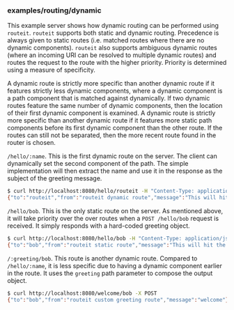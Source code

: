 ### examples/routing/dynamic

This example server shows how dynamic routing can be performed using `routeit`.
`routeit` supports both static and dynamic routing.
Precedence is always given to static routes (i.e. matched routes where there are no dynamic components).
`routeit` also supports ambiguous dynamic routes (where an incoming URI can be resolved to multiple dynamic routes) and routes the request to the route with the higher priority.
Priority is determined using a measure of specificity.

A dynamic route is strictly more specific than another dynamic route if it features strictly less dynamic components, where a dynamic component is a path component that is matched against dynamically.
If two dynamic routes feature the same number of dynamic components, then the location of their first dynamic component is examined.
A dynamic route is strictly more specific than another dynamic route if it features more static path components before its first dynamic component than the other route.
If the routes can still not be separated, then the more recent route found in the router is chosen.

`/hello/:name`. This is the first dynamic route on the server.
The client can dynamically set the second component of the path.
The simple implementation will then extract the name and use it in the response as the subject of the greeting message.
```bash
$ curl http://localhost:8080/hello/routeit -H "Content-Type: application/json" -d '{"message": "This will hit the /hello/:name handler"}'
{"to":"routeit","from":"routeit dynamic route","message":"This will hit the /hello/:name handler"}
```

`/hello/bob`. This is the only static route on the server.
As mentioned above, it will take priority over the over routes when a `POST /hello/bob` request is received.
It simply responds with a hard-coded greeting object.
```bash
$ curl http://localhost:8080/hello/bob -H "Content-Type: application/json" -d '{"message": "This will hit the /hello/bob handler"}'
{"to":"bob","from":"routeit static route","message":"This will hit the /hello/bob handler"}
```

`/:greeting/bob`. This route is another dynamic route.
Compared to `/hello/:name`, it is less specific due to having a dynamic component earlier in the route.
It uses the `greeting` path parameter to compose the output object.
```bash
$ curl http://localhost:8080/welcome/bob -X POST
{"to":"bob","from":"routeit custom greeting route","message":"welcome"}
```
